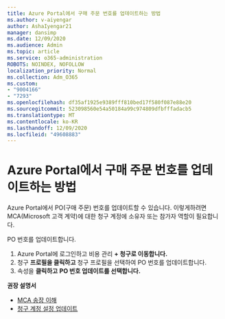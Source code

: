 ```yaml
---
title: Azure Portal에서 구매 주문 번호를 업데이트하는 방법
ms.author: v-aiyengar
author: AshaIyengar21
manager: dansimp
ms.date: 12/09/2020
ms.audience: Admin
ms.topic: article
ms.service: o365-administration
ROBOTS: NOINDEX, NOFOLLOW
localization_priority: Normal
ms.collection: Adm_O365
ms.custom:
- "9004166"
- "7293"
ms.openlocfilehash: df35af1925e9389fff810bed17f580f087e88e20
ms.sourcegitcommit: 523098560e54a50184a99c974809dfbfffadacb5
ms.translationtype: MT
ms.contentlocale: ko-KR
ms.lasthandoff: 12/09/2020
ms.locfileid: "49608883"
---
```

# <a name="how-to-update-an-purchase-order-number-in-azure-portal"></a>Azure Portal에서 구매 주문 번호를 업데이트하는 방법

Azure Portal에서 PO(구매 주문) 번호를 업데이트할 수 있습니다. 이렇게하려면 MCA(Microsoft 고객 계약)에 대한 청구 계정에 소유자 또는 참가자 역할이 필요합니다. 

PO 번호를 업데이트합니다.
1. Azure Portal에 로그인하고 비용 관리 **+ 청구로 이동합니다.**
1. 청구 **프로필을 클릭하고** 청구 프로필을 선택하여 PO 번호를 업데이트합니다.
1. 속성을 **클릭하고** **PO 번호 업데이트를 선택합니다.** 

**권장 설명서**

- [MCA 송장 이해](https://docs.microsoft.com/azure/cost-management-billing/understand/mca-understand-your-invoice)
- [청구 계정 설정 업데이트](https://docs.microsoft.com/microsoft-store/update-microsoft-store-for-business-account-settings)  
